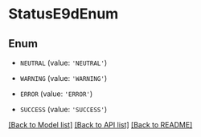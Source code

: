 # StatusE9dEnum


## Enum

* `NEUTRAL` (value: `'NEUTRAL'`)

* `WARNING` (value: `'WARNING'`)

* `ERROR` (value: `'ERROR'`)

* `SUCCESS` (value: `'SUCCESS'`)

[[Back to Model list]](../README.md#documentation-for-models) [[Back to API list]](../README.md#documentation-for-api-endpoints) [[Back to README]](../README.md)


